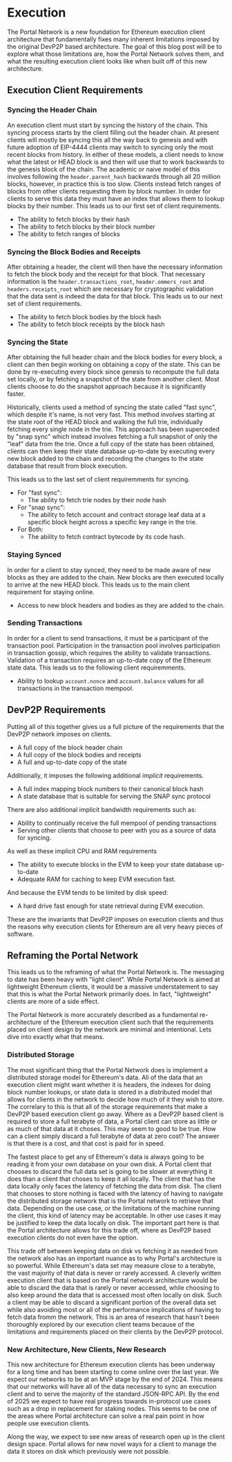 # Execution

The Portal Network is a new foundation for Ethereum execution client
architecture that fundamentally fixes many inherent limitations imposed by the
original DevP2P based architecture. The goal of this blog post will be to
explore what those limitations are, how the Portal Network solves them, and
what the resulting execution client looks like when built off of this new
architecture.

## Execution Client Requirements

### Syncing the Header Chain

An execution client must start by syncing the history of the chain.  This
syncing process starts by the client filling out the header chain.  At present
clients will mostly be syncing this all the way back to genesis and with future
adoption of EIP-4444 clients may switch to syncing only the most recent blocks
from history.  In either of these models, a client needs to know what the
latest or HEAD block is and then will use that to work backwards to the genesis
block of the chain.  The academic or naive model of this involves following the
`header.parent_hash` backwards through all 20 million blocks, however, in
practice this is too slow. Clients instead fetch ranges of blocks from other
clients requesting them by block number.  In order for clients to serve this
data they must have an index that allows them to lookup blocks by their number.
This leads us to our first set of client requirements.

- The ability to fetch blocks by their hash
- The ability to fetch blocks by their block number
- The ability to fetch ranges of blocks

### Syncing the Block Bodies and Receipts

After obtaining a header, the client will then have the necessary information
to fetch the block body and the receipt for that block.  That necessary
information is the `header.transactions_root`, `header.ommers_root` and
`headers.receipts_root` which are necessary for cryptographic validation that
the data sent is indeed the data for that block.  This leads us to our next set
of client requirements.

- The ability to fetch block bodies by the block hash
- The ability to fetch block receipts by the block hash

### Syncing the State

After obtaining the full header chain and the block bodies for every block, a
client can then begin working on obtaining a copy of the state.  This can be
done by re-executing every block since genesis to recompute the full data set
locally, or by fetching a snapshot of the state from another client.  Most
clients choose to do the snapshot approach because it is significantly faster.

Historically, clients used a method of syncing the state called "fast sync",
which despite it's name, is not very fast.  This method involves starting at
the state root of the HEAD block and walking the full trie, individually
fetching every single node in the trie.  This approach has been superceded by
"snap sync" which instead involves fetching a full snapshot of only the "leaf"
data from the trie.  Once a full copy of the state has been obtained, clients
can then keep their state database up-to-date by executing every new block
added to the chain and recording the changes to the state database that result
from block execution.

This leads us to the last set of client requiremments for syncing.

- For "fast sync":
  - The ability to fetch trie nodes by their node hash
- For "snap sync":
  - The ability to fetch account and contract storage leaf data at a specific block height across a specific key range in the trie.
- For Both:
  - The ability to fetch contract bytecode by its code hash.

### Staying Synced

In order for a client to stay synced, they need to be made aware of new blocks
as they are added to the chain.  New blocks are then executed locally to arrive
at the new HEAD block.  This leads us to the main client requirement for
staying online.

- Access to new block headers and bodies as they are added to the chain.

### Sending Transactions

In order for a client to send transactions, it must be a participant of the
transaction pool.  Participation in the transaction pool involves participation
in transaction gossip, which requires the ability to validate transactions.
Validation of a transaction requires an up-to-date copy of the Ethereum state
data.  This leads us to the following client requiremments.

- Ability to lookup `account.nonce` and `account.balance` values for all transactions in the transaction mempool.

## DevP2P Requirements

Putting all of this together gives us a full picture of the requirements that
the DevP2P network imposes on clients.

- A full copy of the block header chain
- A full copy of the block bodies and receipts
- A full and up-to-date copy of the state

Additionally, it imposes the following additional *implicit* requirements.

- A full index mapping block numbers to their canonical block hash
- A state database that is suitable for serving the SNAP sync protocol

There are also additional implicit bandwidth requirements such as:

- Ability to continually receive the full mempool of pending transactions
- Serving other clients that choose to peer with you as a source of data for syncing.

As well as these implicit CPU and RAM requirements

- The ability to execute blocks in the EVM to keep your state database up-to-date
- Adequate RAM for caching to keep EVM execution fast.

And because the EVM tends to be limited by disk speed:

- A hard drive fast enough for state retrieval during EVM execution.

These are the invariants that DevP2P imposes on execution clients and thus the
reasons why execution clients for Ethereum are all very heavy pieces of
software.

## Reframing the Portal Network

This leads us to the reframing of what the Portal Network is.  The messaging to
date has been heavy with "light client".  While Portal Network is aimed at
lightweight Ethereum clients, it would be a massive understatement to say that
this is what the Portal Network primarily does.  In fact, "lightweight" clients
are more of a side effect.

The Portal Network is more accurately described as a fundamental
re-architecture of the Ethereum execution client such that the requirements
placed on client design by the network are minimal and intentional.  Lets dive
into exactly what that means.

### Distributed Storage

The most significant thing that the Portal Network does is implement a
distributed storage model for Ethereum's data.  All of the data that an
execution client might want whether it is headers, the indexes for doing block
number lookups, or state data is stored in a distributed model that allows for
clients in the network to decide how much of it they wish to store.  The
correlary to this is that all of the storage requirements that make a DevP2P
based execution client go away. Where as a DevP2P based client is required to
store a full terabyte of data, a Portal client can store as little or as much
of that data at it choses. This may seem to good to be true. How can a client
simply discard a full terabyte of data at zero cost?  The answer is that there
is a cost, and that cost is paid for in speed.

The fastest place to get any of Ethereum's data is always going to be reading
it from your own database on your own disk. A Portal client that chooses to
discard the full data set is going to be slower at everything it does than a
client that choses to keep it all locally.  The client that has the data
locally only faces the latency of fetching the data from disk.  The client that
chooses to store nothing is faced with the latency of having to navigate the
distributed storage network that is the Portal network to retrieve that data.
Depending on the use case, or the limitations of the machine running the
client, this kind of latency may be acceptable.  In other use cases it may be
justified to keep the data locally on disk.  The important part here is that
the Portal architecture allows for this trade off, where as DevP2P based
execution clients do not even have the option.

This trade off between keeping data on disk vs fetching it as needed from the
network also has an important nuance as to why Portal's architecture is so
powerful. While Ethereum's data set may measure close to a terabyte, the vast
majority of that data is never or rarely accessed.  A cleverly written
execution client that is based on the Portal network architecture would be able
to discard the data that is rarely or never accessed, while choosing to also
keep around the data that is accessed most often locally on disk.  Such a
client may be able to discard a significant portion of the overall data set
while also avoiding most or all of the performance implications of having to
fetch data fromm the network.  This is an area of research that hasn't been
thoroughly explored by our execution client teams because of the limitations
and requirements placed on their clients by the DevP2P protocol.

### New Architecture, New Clients, New Research

This new architecture for Ethereum execution clients has been underway for a
long time and has been starting to come online over the last year. We expect
our networks to be at an MVP stage by the end of 2024.  This means that our
networks will have all of the data necessary to sync an execution client and to
serve the majority of the standard JSON-RPC API. By the end of 2025 we expect
to have real progress towards in-protocol use cases such as a drop in
replacement for staking nodes.  This seems to be one of the areas where Portal
architecture can solve a real pain point in how people use execution clients.

Along the way, we expect to see new areas of research open up in the client
design space.  Portal allows for new novel ways for a client to manage the data
it stores on disk which previously were not possible.  
